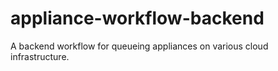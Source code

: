 appliance-workflow-backend
==========================

A backend workflow for queueing appliances on various cloud infrastructure. 